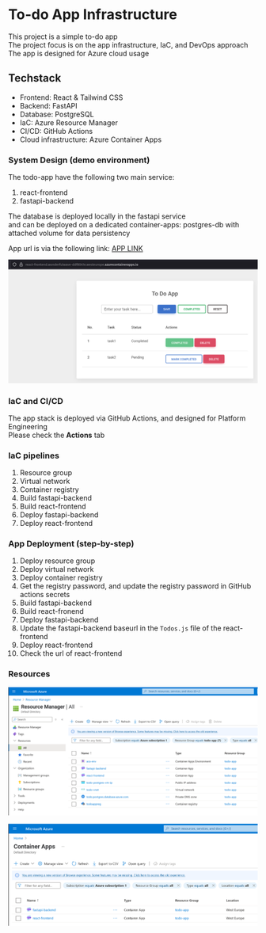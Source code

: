 # To-do App Infrastructure

This project is a simple to-do app</br>
The project focus is on the app infrastructure, IaC, and DevOps approach</br>
The app is designed for Azure cloud usage

## Techstack

- Frontend: React & Tailwind CSS
- Backend: FastAPI
- Database: PostgreSQL
- IaC: Azure Resource Manager
- CI/CD: GitHub Actions
- Cloud infrastructure: Azure Container Apps

### System Design (demo environment)

The todo-app have the following two main service:

1. react-frontend
2. fastapi-backend

The database is deployed locally in the fastapi service</br>
and can be deployed on a dedicated container-apps: postgres-db with attached volume for data persistency

App url is via the following link: [APP LINK](https://react-frontend.wonderfulwave-ddf8041e.westeurope.azurecontainerapps.io/)

![todo-app](pics/todo-app.png)

### IaC and CI/CD

The app stack is deployed via GitHub Actions, and designed for Platform Engineering</br>
Please check the **Actions** tab

### IaC pipelines

1. Resource group
2. Virtual network
3. Container registry
4. Build fastapi-backend
5. Build react-frontend
6. Deploy fastapi-backend
7. Deploy react-frontend

### App Deployment (step-by-step)

1. Deploy resource group
2. Deploy virtual network
3. Deploy container registry
4. Get the registry password, and update the registry password in GitHub actions secrets
5. Build fastapi-backend
6. Build react-fronend
7. Deploy fastapi-backend
8. Update the fastapi-backend baseurl in the `Todos.js` file of the react-frontend
9. Deploy react-frontend
10. Check the url of react-frontend

### Resources

![todo-app](pics/resource-manager.png)

![todo-app](pics/container-apps.png)
